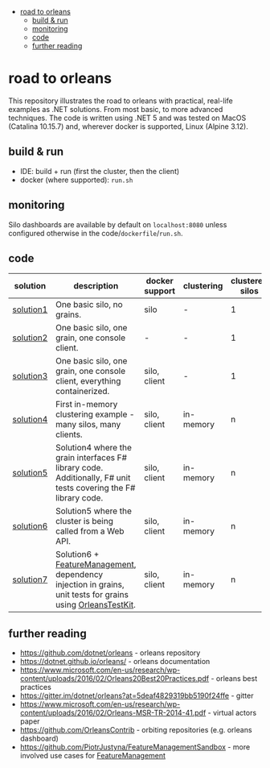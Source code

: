 - [road to orleans](#road-to-orleans)
  - [build & run](#build--run)
  - [monitoring](#monitoring)
  - [code](#code)
  - [further reading](#further-reading)

# road to orleans

This repository illustrates the road to orleans with practical, real-life examples as .NET solutions. From most basic, to more advanced techniques. The code is written using .NET 5 and was tested on MacOS (Catalina 10.15.7) and, wherever docker is supported, Linux (Alpine 3.12).

## build & run

* IDE: build + run (first the cluster, then the client)
* docker (where supported): `run.sh`

## monitoring

Silo dashboards are available by default on `localhost:8080` unless configured otherwise in the code/`dockerfile`/`run.sh`.

## code

| solution | description | docker support | clustering | clustered silos | grains | clients |
| --- | --- | --- | --- | --- | --- | --- |
| [solution1](1/readme.md) | One basic silo, no grains. | silo | - | 1 | 0 | 0 |
| [solution2](2/readme.md) | One basic silo, one grain, one console client. | - | - | 1 | 1 C# grain | 1 - console |
| [solution3](3/readme.md) | One basic silo, one grain, one console client, everything containerized. | silo, client | - | 1 | 1 C# grain | 1 - console |
| [solution4](4/readme.md) | First in-memory clustering example - many silos, many clients. | silo, client | in-memory | n | 1 C# grain | n - console |
| [solution5](5/readme.md) | Solution4 where the grain interfaces F# library code. Additionally, F# unit tests covering the F# library code. | silo, client | in-memory | n | 1 C# grain interfacing F# library code. | n - console |
| [solution6](6/readme.md) | Solution5 where the cluster is being called from a Web API. | silo, client | in-memory | n | 1 C# grain interfacing F# library code | n - web api |
| [solution7](7/readme.md) | Solution6 + [FeatureManagement](https://www.nuget.org/packages/Microsoft.FeatureManagement/), dependency injection in grains, unit tests for grains using [OrleansTestKit](https://www.nuget.org/packages/OrleansTestKit/). | silo, client | in-memory | n | 1 C# grain interfacing F# library code | n - web api |

## further reading

* https://github.com/dotnet/orleans - orleans repository
* https://dotnet.github.io/orleans/ - orleans documentation
* https://www.microsoft.com/en-us/research/wp-content/uploads/2016/02/Orleans20Best20Practices.pdf - orleans best practices
* https://gitter.im/dotnet/orleans?at=5deaf4829319bb5190f24ffe - gitter
* https://www.microsoft.com/en-us/research/wp-content/uploads/2016/02/Orleans-MSR-TR-2014-41.pdf - virtual actors paper
* https://github.com/OrleansContrib - orbiting repositories (e.g. orleans dashboard)
* https://github.com/PiotrJustyna/FeatureManagementSandbox - more involved use cases for [FeatureManagement](https://www.nuget.org/packages/Microsoft.FeatureManagement/)